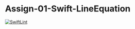 # Assign-01-Swift-LineEquation
[![SwiftLint](https://github.com/ICS4U-Programming-ValI/Assign-01-Swift-LineEquation/workflows/SwiftLint/badge.svg)](https://github.com/ICS4U-Programming-ValI/Assign-01-Swift-LineEquation/actions)
